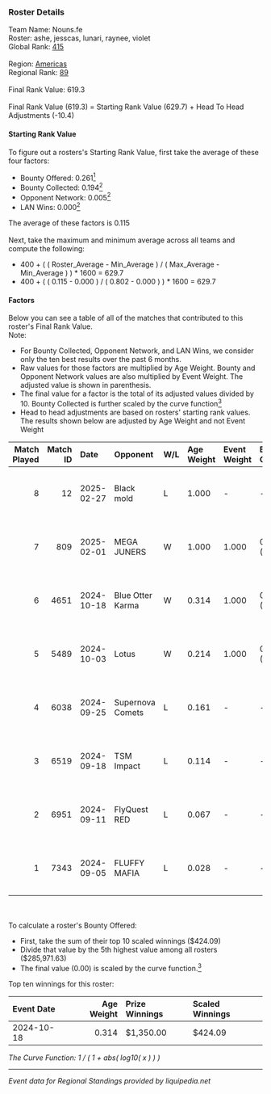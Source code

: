 ### Roster Details<br />
Team Name: Nouns.fe<br />
Roster: ashe, jesscas, lunari, raynee, violet<br />
Global Rank: [415](../../standings_global_2025_02_28.md)<br />
<br />
Region: [Americas]( ../../standings_americas_2025_02_28.md)<br />
Regional Rank: [89]( ../../standings_americas_2025_02_28.md)<br />
<br />
Final Rank Value:  619.3<br />
<br />
Final Rank Value (619.3) = Starting Rank Value (629.7) + Head To Head Adjustments (-10.4)<br />

#### Starting Rank Value<br />
To figure out a rosters's Starting Rank Value, first take the average of these four factors:<br />
- Bounty Offered: 0.261[<sup>1</sup>](#table2)
- Bounty Collected: 0.194[<sup>2</sup>](#table1)
- Opponent Network: 0.005[<sup>2</sup>](#table1)
- LAN Wins: 0.000[<sup>2</sup>](#table1)

The average of these factors is 0.115<br />
<br />
Next, take the maximum and minimum average across all teams and compute the following:<br />
- 400 + ( ( Roster_Average - Min_Average ) / ( Max_Average - Min_Average ) ) * 1600 = 629.7
- 400 + ( ( 0.115 - 0.000 ) / ( 0.802 - 0.000 ) ) * 1600 = 629.7


#### Factors<br />
Below you can see a table of all of the matches that contributed to this roster's Final Rank Value.<br />
Note:<br />

- For Bounty Collected, Opponent Network, and LAN Wins, we consider only the ten best results over the past 6 months.
- Raw values for those factors are multiplied by Age Weight. Bounty and Opponent Network values are also multiplied by Event Weight. The adjusted value is shown in parenthesis.
- The final value for a factor is the total of its adjusted values divided by 10. Bounty Collected is further scaled by the curve function[<sup>3</sup>](#curveFunction)
- Head to head adjustments are based on rosters' starting rank values. The results shown below are adjusted by Age Weight and not Event Weight
<span id="table1"></span><br />


| Match Played | Match ID | Date       | Opponent         | W/L | Age Weight | Event Weight | Bounty Collected | Opponent Network | LAN Wins  | H2H Adj. | Roster                                   |
| -: | -: | :- | :- | :- | :- | :- | :- | :- | :- | -: | :- |
|            8 |       12 | 2025-02-27 | Black mold       | L   | 1.000      | -            | -                | -                | -         |   -19.77 | ashe, jesscas, lunari, raynee, violet    |
|            7 |      809 | 2025-02-01 | MEGA JUNERS      | W   | 1.000      | 1.000        | 0.000 (0.000)    | 0.050 (0.050)    | 0 (0.000) |     6.54 | ashe, jesscas, lunari, raynee, violet    |
|            6 |     4651 | 2024-10-18 | Blue Otter Karma | W   | 0.314      | 1.000        | 0.001 (0.000)    | 0.007 (0.002)    | 0 (0.000) |     4.70 | ashe, jesscas, katalyyst, lunari, raynee |
|            5 |     5489 | 2024-10-03 | Lotus            | W   | 0.214      | 1.000        | 0.001 (0.000)    | 0.004 (0.001)    | 0 (0.000) |     3.21 | ashe, jesscas, katalyyst, lunari, raynee |
|            4 |     6038 | 2024-09-25 | Supernova Comets | L   | 0.161      | -            | -                | -                | -         |    -1.94 | ashe, jesscas, katalyyst, lunari, raynee |
|            3 |     6519 | 2024-09-18 | TSM Impact       | L   | 0.114      | -            | -                | -                | -         |    -1.78 | ashe, jesscas, katalyyst, lunari, raynee |
|            2 |     6951 | 2024-09-11 | FlyQuest RED     | L   | 0.067      | -            | -                | -                | -         |    -0.92 | ashe, jesscas, katalyyst, lunari, raynee |
|            1 |     7343 | 2024-09-05 | FLUFFY MAFIA     | L   | 0.028      | -            | -                | -                | -         |    -0.42 | ashe, Chowdzz, jesscas, lunari, raynee   |

<br />
<span id="table2"></span><br />
To calculate a roster's Bounty Offered:<br />

- First, take the sum of their top 10 scaled winnings ($424.09)
- Divide that value by the 5th highest value among all rosters ($285,971.63)
- The final value (0.00) is scaled by the curve function.[<sup>3</sup>](#curveFunction)

Top ten winnings for this roster:<br />

| Event Date | Age Weight | Prize Winnings | Scaled Winnings |
| :- | -: | :- | :- |
| 2024-10-18 |      0.314 | $1,350.00      | $424.09         |


<span id="curveFunction"></span>_The Curve Function: 1 / ( 1 + abs( log10( x ) ) )_<br />

---
_Event data for Regional Standings provided by liquipedia.net_<br />
